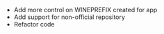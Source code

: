 - Add more control on WINEPREFIX created for app
- Add support for non-official repository
- Refactor code